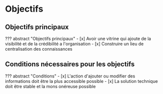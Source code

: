 # Objectifs

## Objectifs principaux

??? abstract "Objectifs principaux"
    - [x] Avoir une vitrine qui ajoute de la visibilité et de la crédibilité a l'organisation
    - [x] Construire un lieu de centralisation des connaissances

## Conditions nécessaires pour les objectifs

??? abstract "Conditions"
    - [x] L'action d'ajouter ou modifier des informations doit être la plus accessible possible
    - [x] La solution technique doit être stable et la mons onéreuse possible
